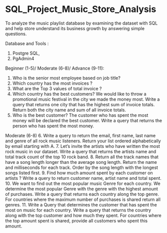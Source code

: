 # SQL_Project_Music_Store_Analysis

To analyze the music playlist database by examining the dataset with SQL and help store understand its business growth by answering simple questions.

Database and Tools : 
  1. Postgre SQL,
  2. PgAdmin4

Beginner (1-5)/ Moderate (6-8)/ Advance (9-11):
1.	Who is the senior most employee based on job title?
2.	Which country has the most invoices ?
3.	What are the Top 3 values of total invoice ?
4.	Which country has the best customers? We would like to throw a promotional music festival in the city we made the money most. Write a query that returns one city that has the highest sum of invoice totals. Return both the city name and sum of all invoice totals.
5.	Who is the best customer? The customer who has spent  the most money will be declared the best customer. Write a query that returns the person who has spent the most money.

Moderate (6-8)
  6. Write a query to return the email, first name, last name and genre of all rock music listeners. Return your list ordered alphabetically by email starting with A.
  7. Let’s invite the artists who have written the most rock music in our dataset. Write a query that returns the artists name and total track count of the top 10 rock band.
  8. Return all the track names that have a song length longer than the average song length. Return the name and milliseconds for each track. Order by the song length with the longest songs listed first.
9.	Find how much amount spent by each customer on artists ? Write a query to return customer name, artist name and total spent.
10.	We want to find out the most popular music Genre for each country. We determine the most popular Genre with the genre with the highest amount of purchases. Write a query that returns each country along the top genre. For countries where the maximum number of purchases is shared return all genres.
11.	Write a Query that determines the customer that has spent the most on music for each country. Write a query that returns the country along with the top customer and how much they spent. For countries where the top amount spent is shared, provide all customers who spent this amount.
